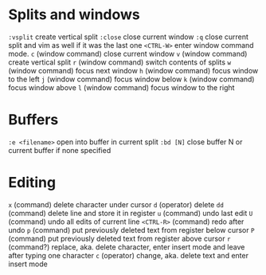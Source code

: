# Splits and windows
`:vsplit` create vertical split
`:close` close current window
`:q` close current split and vim as well if it was the last one
`<CTRL-W>` enter window command mode.
`c` (window command) close current window
`v` (window command) create vertical split
`r` (window command) switch contents of splits
`w` (window command) focus next window
`h` (window command) focus window to the left
`j` (window command) focus window below
`k` (window command) focus window above
`l` (window command) focus window to the right

# Buffers
`:e <filename>` open <filename> into buffer in current split
`:bd [N]` close buffer N or current buffer if none specified

# Editing
`x` (command) delete character under cursor
`d` (operator) delete
`dd` (command) delete line and store it in register
`u` (command) undo last edit
`U` (command) undo all edits of current line
`<CTRL-R>` (command) redo after undo
`p` (command) put previously deleted text from register below cursor
`P` (command) put previously deleted text from register above cursor
`r` (command?) replace, aka. delete character, enter insert mode and leave after typing one character
`c` (operator) change, aka. delete text and enter insert mode

